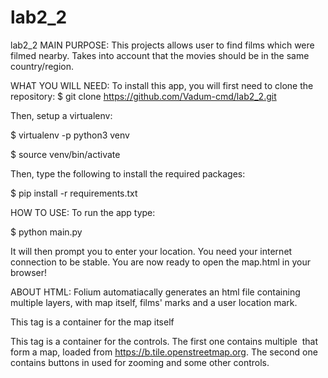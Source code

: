 # lab2_2
lab2_2
MAIN PURPOSE:
This projects allows user to find films which were filmed nearby.
Takes into account that the movies should be in the same country/region.

WHAT YOU WILL NEED:
To install this app, you will first need to clone the repository:
$ git clone https://github.com/Vadum-cmd/lab2_2.git

Then, setup a virtualenv:

$ virtualenv -p python3 venv

$ source venv/bin/activate

Then, type the following to install the required packages:

$ pip install -r requirements.txt

HOW TO USE:
To run the app type:

$ python main.py

It will then prompt you to enter your location. You need your internet connection to be stable.
You are now ready to open the map.html in your browser!

ABOUT HTML:
Folium automatiacally generates an html file containing multiple layers, with map itself, films' marks and a user location mark.

<div class="leaflet-pane leaflet-map-pane" ... >
  
This tag is a container for the map itself

<div class="leaflet-control-container">

This tag is a container for the controls.
The first one contains multiple <img> that form a map, loaded from https://b.tile.openstreetmap.org.
The second one contains buttons in <a> used for zooming and some other controls.
